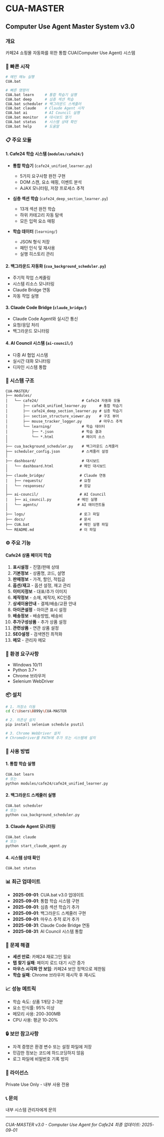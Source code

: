 # CUA-MASTER

## Computer Use Agent Master System v3.0

### 개요
카페24 쇼핑몰 자동화를 위한 통합 CUA(Computer Use Agent) 시스템

### 🚀 빠른 시작
```bash
# 메인 메뉴 실행
CUA.bat

# 빠른 명령어
CUA.bat learn     # 통합 학습기 실행
CUA.bat deep      # 심층 섹션 학습
CUA.bat scheduler # 백그라운드 스케줄러
CUA.bat claude    # Claude Agent 시작
CUA.bat ai        # AI Council 실행
CUA.bat monitor   # 대시보드 열기
CUA.bat status    # 시스템 상태 확인
CUA.bat help      # 도움말
```

### 📋 주요 모듈

#### 1. Cafe24 학습 시스템 (`modules/cafe24/`)
- **통합 학습기** (`cafe24_unified_learner.py`)
  - 5가지 요구사항 완전 구현
  - DOM 스캔, 요소 매핑, 이벤트 분석
  - AJAX 모니터링, 저장 프로세스 추적
  
- **심층 섹션 학습** (`cafe24_deep_section_learner.py`)
  - 13개 섹션 완전 학습
  - 하위 카테고리 자동 탐색
  - 모든 입력 요소 매핑

- **학습 데이터** (`learning/`)
  - JSON 형식 저장
  - 패턴 인식 및 재사용
  - 실행 히스토리 관리

#### 2. 백그라운드 자동화 (`cua_background_scheduler.py`)
- 주기적 작업 스케줄링
- 시스템 리소스 모니터링
- Claude Bridge 연동
- 자동 작업 실행

#### 3. Claude Code Bridge (`claude_bridge/`)
- Claude Code Agent와 실시간 통신
- 요청/응답 처리
- 백그라운드 모니터링

#### 4. AI Council 시스템 (`ai-council/`)
- 다중 AI 협업 시스템
- 실시간 대화 모니터링
- 디자인 시스템 통합

### 📁 시스템 구조
```
CUA-MASTER/
├── modules/
│   └── cafe24/                    # Cafe24 자동화 모듈
│       ├── cafe24_unified_learner.py      # 통합 학습기
│       ├── cafe24_deep_section_learner.py # 심층 학습기
│       ├── section_structure_viewer.py    # 구조 뷰어
│       ├── mouse_tracker_logger.py        # 마우스 추적
│       └── learning/              # 학습 데이터
│           ├── *.json             # 학습 결과
│           └── *.html             # 페이지 소스
│
├── cua_background_scheduler.py    # 백그라운드 스케줄러
├── scheduler_config.json          # 스케줄러 설정
│
├── dashboard/                     # 대시보드
│   └── dashboard.html            # 메인 대시보드
│
├── claude_bridge/                # Claude 연동
│   ├── requests/                 # 요청
│   └── responses/                # 응답
│
├── ai-council/                   # AI Council
│   ├── ai_council.py            # 메인 실행
│   └── agents/                  # AI 에이전트들
│
├── logs/                         # 로그 파일
├── docs/                         # 문서
├── CUA.bat                       # 메인 실행 파일
└── README.md                     # 이 파일
```

### ⚙️ 주요 기능

#### Cafe24 상품 페이지 학습
1. **표시설정** - 진열/판매 상태
2. **기본정보** - 상품명, 코드, 설명
3. **판매정보** - 가격, 할인, 적립금
4. **옵션/재고** - 옵션 설정, 재고 관리
5. **이미지정보** - 대표/추가 이미지
6. **제작정보** - 소재, 제작자, KC인증
7. **상세이용안내** - 결제/배송/교환 안내
8. **아이콘설정** - 아이콘 표시 설정
9. **배송정보** - 배송방법, 배송비
10. **추가구성상품** - 추가 상품 설정
11. **관련상품** - 연관 상품 설정
12. **SEO설정** - 검색엔진 최적화
13. **메모** - 관리자 메모

### 🔧 환경 요구사항
- Windows 10/11
- Python 3.7+
- Chrome 브라우저
- Selenium WebDriver

### 📦 설치
```bash
# 1. 저장소 이동
cd C:\Users\8899y\CUA-MASTER

# 2. 의존성 설치
pip install selenium schedule psutil

# 3. Chrome WebDriver 설치
# ChromeDriver를 PATH에 추가 또는 시스템에 설치
```

### 🎯 사용 방법

#### 1. 통합 학습 실행
```bash
CUA.bat learn
# 또는
python modules/cafe24/cafe24_unified_learner.py
```

#### 2. 백그라운드 스케줄러 실행
```bash
CUA.bat scheduler
# 또는
python cua_background_scheduler.py
```

#### 3. Claude Agent 모니터링
```bash
CUA.bat claude
# 또는
python start_claude_agent.py
```

#### 4. 시스템 상태 확인
```bash
CUA.bat status
```

### 📊 최근 업데이트
- **2025-09-01**: CUA.bat v3.0 업데이트
- **2025-09-01**: 통합 학습 시스템 구현
- **2025-09-01**: 심층 섹션 학습기 추가
- **2025-09-01**: 백그라운드 스케줄러 구현
- **2025-09-01**: 마우스 추적 로거 추가
- **2025-08-31**: Claude Code Bridge 연동
- **2025-08-31**: AI Council 시스템 통합

### 🐛 문제 해결
- **세션 만료**: 카페24 재로그인 필요
- **탭 찾기 실패**: 페이지 로드 대기 시간 증가
- **마우스 시각화 안 보임**: 카페24 보안 정책으로 제한됨
- **학습 실패**: Chrome 브라우저 재시작 후 재시도

### 📈 성능 메트릭
- 학습 속도: 상품 1개당 2-3분
- 요소 인식률: 95% 이상
- 메모리 사용: 200-300MB
- CPU 사용: 평균 10-20%

### 🔒 보안 참고사항
- 자격 증명은 환경 변수 또는 설정 파일에 저장
- 민감한 정보는 코드에 하드코딩하지 않음
- 로그 파일에 비밀번호 기록 방지

### 📝 라이선스
Private Use Only - 내부 사용 전용

### 📞 문의
내부 시스템 관리자에게 문의

---
*CUA-MASTER v3.0 - Computer Use Agent for Cafe24*
*최종 업데이트: 2025-09-01*